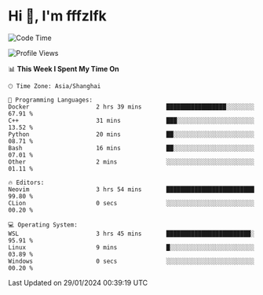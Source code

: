 # Hi 👋, I'm fffzlfk

<!--START_SECTION:waka-->
![Code Time](http://img.shields.io/badge/Code%20Time-646%20hrs%2017%20mins-blue)

![Profile Views](http://img.shields.io/badge/Profile%20Views-0-blue)

📊 **This Week I Spent My Time On** 

```text
🕑︎ Time Zone: Asia/Shanghai

💬 Programming Languages: 
Docker                   2 hrs 39 mins       █████████████████░░░░░░░░   67.91 % 
C++                      31 mins             ███░░░░░░░░░░░░░░░░░░░░░░   13.52 % 
Python                   20 mins             ██░░░░░░░░░░░░░░░░░░░░░░░   08.71 % 
Bash                     16 mins             ██░░░░░░░░░░░░░░░░░░░░░░░   07.01 % 
Other                    2 mins              ░░░░░░░░░░░░░░░░░░░░░░░░░   01.11 % 

🔥 Editors: 
Neovim                   3 hrs 54 mins       █████████████████████████   99.80 % 
CLion                    0 secs              ░░░░░░░░░░░░░░░░░░░░░░░░░   00.20 % 

💻 Operating System: 
WSL                      3 hrs 45 mins       ████████████████████████░   95.91 % 
Linux                    9 mins              █░░░░░░░░░░░░░░░░░░░░░░░░   03.89 % 
Windows                  0 secs              ░░░░░░░░░░░░░░░░░░░░░░░░░   00.20 % 
```


 Last Updated on 29/01/2024 00:39:19 UTC
<!--END_SECTION:waka-->

